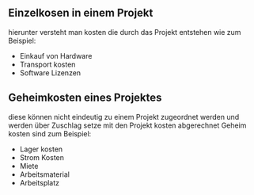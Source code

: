 ## Einzelkosen in einem Projekt 
hierunter versteht man kosten die durch das Projekt entstehen wie zum Beispiel: 

- Einkauf von Hardware 
- Transport kosten
- Software Lizenzen 

## Geheimkosten eines Projektes
diese können nicht eindeutig zu einem Projekt zugeordnet werden und werden über Zuschlag setze mit den Projekt kosten abgerechnet 
Geheim kosten sind zum Beispiel: 
- Lager kosten 
- Strom Kosten 
- Miete
- Arbeitsmaterial 
- Arbeitsplatz 